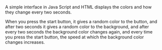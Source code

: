 A simple interface in Java Script and HTML displays the colors and how they change every two seconds. 

When you press the start button, it gives a random color to the button, and after two seconds it gives a random color to the background, and after every two seconds the background color changes again, and every time you press the start button, the speed at which the background color changes increases.
